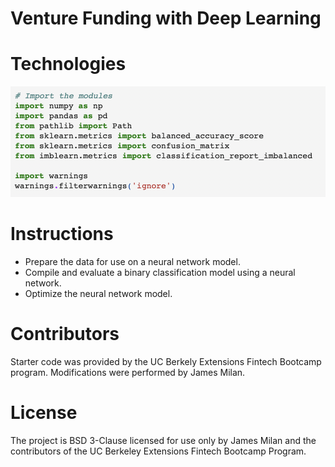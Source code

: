 # Venture Funding with Deep Learning

# Technologies
![](https://github.com/JEKlektik/Mod_12/blob/ed48bfaf4432c0e165945ced43d1ea9e4ec888f4/Resources/Screen%20Shot%202022-05-29%20at%209.59.00%20PM.png)

# Instructions
- Prepare the data for use on a neural network model.
- Compile and evaluate a binary classification model using a neural network.
- Optimize the neural network model.

# Contributors
Starter code was provided by the UC Berkely Extensions Fintech Bootcamp program. Modifications were performed by James Milan.

# License
The project is BSD 3-Clause licensed for use only by James Milan and the contributors of the UC Berkeley Extensions Fintech Bootcamp Program.
